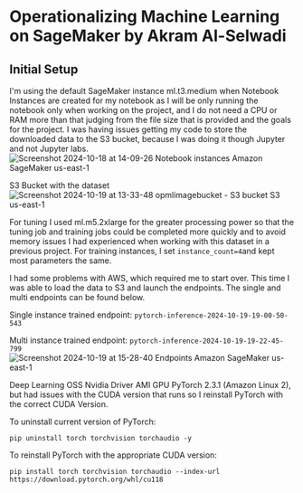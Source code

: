 # Operationalizing Machine Learning on SageMaker by Akram Al-Selwadi

## Initial Setup

I'm using the default SageMaker instance ml.t3.medium when Notebook Instances are created for my notebook as I will be only running the notebook only when working on the project, and I do not need a CPU or RAM more than that judging from the file size that is provided and the goals for the project. I was having issues getting my code to store the downloaded data to the S3 bucket, because I was doing it though Jupyter and not Jupyter labs.
![Screenshot 2024-10-18 at 14-09-26 Notebook instances Amazon SageMaker us-east-1](https://github.com/user-attachments/assets/8ba902f7-e32b-45a3-8fd0-f1059941d7c6)

S3 Bucket with the dataset
![Screenshot 2024-10-19 at 13-33-48 opmlimagebucket - S3 bucket S3 us-east-1](https://github.com/user-attachments/assets/5a37ff41-6f7d-4933-b6e7-8cbca4d3ce75)

For tuning I used ml.m5.2xlarge for the greater processing power so that the tuning job and training jobs could be completed more quickly and to avoid memory issues I had experienced when working with this dataset in a previous project. For training instances, I set ``instance_count=4``and kept most parameters the same.

I had some problems with AWS, which required me to start over. This time I was able to load the data to S3 and launch the endpoints. The single and multi endpoints can be found below.

  Single instance trained endpoint: ``pytorch-inference-2024-10-19-19-00-50-543``
  
  Multi instance trained endpoint: ``pytorch-inference-2024-10-19-19-22-45-799``
![Screenshot 2024-10-19 at 15-28-40 Endpoints Amazon SageMaker us-east-1](https://github.com/user-attachments/assets/d11aa842-0e8d-4891-861a-cd95bce2094f)

Deep Learning OSS Nvidia Driver AMI GPU PyTorch 2.3.1 (Amazon Linux 2), but had issues with the CUDA version that runs so I reinstall PyTorch with the correct CUDA Version.

To uninstall current version of PyTorch:

```pip uninstall torch torchvision torchaudio -y```

To reinstall PyTorch with the appropriate CUDA version:

```pip install torch torchvision torchaudio --index-url https://download.pytorch.org/whl/cu118```
